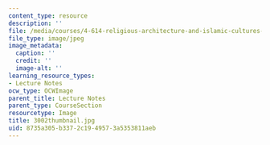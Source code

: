 ```yaml
---
content_type: resource
description: ''
file: /media/courses/4-614-religious-architecture-and-islamic-cultures-fall-2002/8735a305b3372c1949573a5353811aeb_3002thumbnail.jpg
file_type: image/jpeg
image_metadata:
  caption: ''
  credit: ''
  image-alt: ''
learning_resource_types:
- Lecture Notes
ocw_type: OCWImage
parent_title: Lecture Notes
parent_type: CourseSection
resourcetype: Image
title: 3002thumbnail.jpg
uid: 8735a305-b337-2c19-4957-3a5353811aeb
---
```

